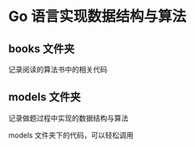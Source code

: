 # Go 语言实现数据结构与算法

## books 文件夹
记录阅读的算法书中的相关代码

## models 文件夹
记录做题过程中实现的数据结构与算法

models 文件夹下的代码，可以轻松调用
